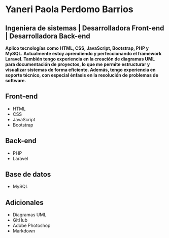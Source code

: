 # Yaneri Paola Perdomo Barrios
## Ingeniera de sistemas | Desarrolladora Front-end | Desarrolladora Back-end 

**Aplico tecnologías como HTML, CSS, JavaScript, Bootstrap, PHP y MySQL. Actualmente estoy aprendiendo y perfeccionando el framework Laravel. También tengo experiencia en la creación de diagramas UML para documentación de proyectos, lo que me permite estructurar y visualizar sistemas de forma eficiente. Además, tengo experiencia en soporte técnico, con especial énfasis en la resolución de problemas de software.**

## Front-end
* HTML
* CSS
* JavaScript
* Bootstrap
## Back-end
* PHP
* Laravel
## Base de datos
* MySQL
## Adicionales
* Diagramas UML
* GitHub
* Adobe Photoshop
* Markdown 
